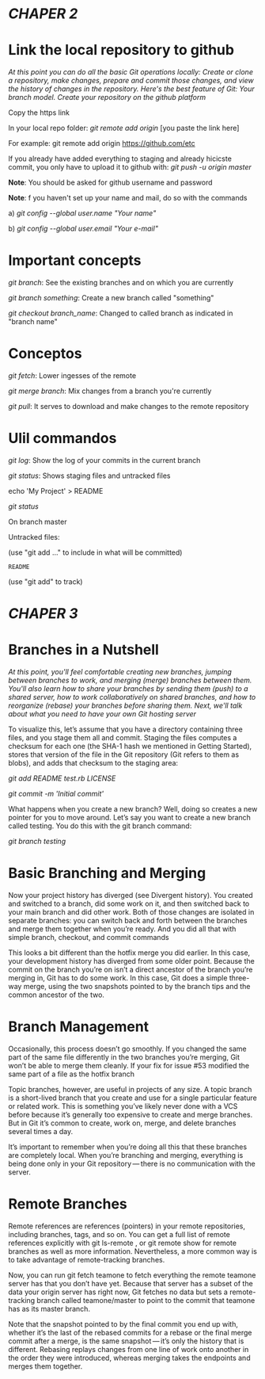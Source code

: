 _CHAPER 2_
=========================================================
Link the local repository to github
=========================================================

_At this point you can do all the basic Git operations locally: Create or clone a repository, make changes, prepare and commit those changes, and view the history of changes in the repository. Here's the best feature of Git: Your branch model.
Create your repository on the github platform_

Copy the https link

In your local repo folder: _git remote add origin_ [you paste the link here]

For example: git remote add origin https://github.com/etc

If you already have added everything to staging and already hicicste commit, you only have to upload it to github with: _git push -u origin master_

**Note**: You should be asked for github username and password

**Note**: f you haven't set up your name and mail, do so with the commands

a) _git config --global user.name "Your name"_

b) _git config --global user.email "Your e-mail"_

Important concepts
==========================================================
_git branch_: See the existing branches and on which you are currently

_git branch something_: Create a new branch called "something"

_git checkout branch_name_: Changed to called branch as indicated in "branch name"

Conceptos
=========================================================
_git fetch_: Lower ingesses of the remote

_git merge branch_: Mix changes from a branch you're currently

_git pull_: It serves to download and make changes to the remote repository

Ulil commandos
=========================================================

_git log_: Show the log of your commits in the current branch

_git status_: Shows staging files and untracked files

echo 'My Project' > README

_git status_

On branch master

Untracked files:

  (use "git add <file>..." to include in what will be committed)

    README
    
(use "git add" to track)

_CHAPER 3_
=========================================================
Branches in a Nutshell
=========================================================
_At this point, you'll feel comfortable creating new branches, jumping between branches to work, and merging (merge) branches between them. You'll also learn how to share your branches by sending them (push) to a shared server, how to work collaboratively on shared branches, and how to reorganize (rebase) your branches before sharing them. Next, we'll talk about what you need to have your own Git hosting server_

To visualize this, let’s assume that you have a directory containing three files, and you stage them all and commit. Staging the files computes a checksum for each one (the SHA-1 hash we mentioned in Getting Started), stores that version of the file in the Git repository (Git refers to them as blobs), and adds that checksum to the staging area:

_git add README test.rb LICENSE_

_git commit -m 'Initial commit'_

What happens when you create a new branch? Well, doing so creates a new pointer for you to move around. Let’s say you want to create a new branch called testing. You do this with the git branch command:

_git branch testing_

Basic Branching and Merging
=========================================================
Now your project history has diverged (see Divergent history). You created and switched to a branch, did some work on it, and then switched back to your main branch and did other work. Both of those changes are isolated in separate branches: you can switch back and forth between the branches and merge them together when you’re ready. And you did all that with simple branch, checkout, and commit commands

This looks a bit different than the hotfix merge you did earlier. In this case, your development history has diverged from some older point. Because the commit on the branch you’re on isn’t a direct ancestor of the branch you’re merging in, Git has to do some work. In this case, Git does a simple three-way merge, using the two snapshots pointed to by the branch tips and the common ancestor of the two.

Branch Management
=========================================================
Occasionally, this process doesn’t go smoothly. If you changed the same part of the same file differently in the two branches you’re merging, Git won’t be able to merge them cleanly. If your fix for issue #53 modified the same part of a file as the hotfix branch

Topic branches, however, are useful in projects of any size. A topic branch is a short-lived branch that you create and use for a single particular feature or related work. This is something you’ve likely never done with a VCS before because it’s generally too expensive to create and merge branches. But in Git it’s common to create, work on, merge, and delete branches several times a day.

It’s important to remember when you’re doing all this that these branches are completely local. When you’re branching and merging, everything is being done only in your Git repository — there is no communication with the server.

Remote Branches
=========================================================
Remote references are references (pointers) in your remote repositories, including branches, tags, and so on. You can get a full list of remote references explicitly with git ls-remote <remote>, or git remote show <remote> for remote branches as well as more information. Nevertheless, a more common way is to take advantage of remote-tracking branches.
  
Now, you can run git fetch teamone to fetch everything the remote teamone server has that you don’t have yet. Because that server has a subset of the data your origin server has right now, Git fetches no data but sets a remote-tracking branch called teamone/master to point to the commit that teamone has as its master branch.

Note that the snapshot pointed to by the final commit you end up with, whether it’s the last of the rebased commits for a rebase or the final merge commit after a merge, is the same snapshot — it’s only the history that is different. Rebasing replays changes from one line of work onto another in the order they were introduced, whereas merging takes the endpoints and merges them together.

